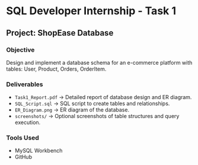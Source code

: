 # SQL Developer Internship - Task 1

## Project: ShopEase Database

### Objective
Design and implement a database schema for an e-commerce platform with tables: User, Product, Orders, OrderItem.

### Deliverables
- `Task1_Report.pdf` → Detailed report of database design and ER diagram.
- `SQL_Script.sql` → SQL script to create tables and relationships.
- `ER_Diagram.png` → ER diagram of the database.
- `screenshots/` → Optional screenshots of table structures and query execution.

### Tools Used
- MySQL Workbench
- GitHub
